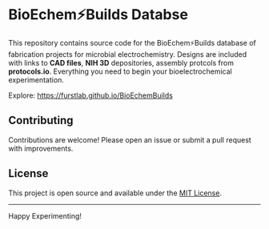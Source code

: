 # BioEchem⚡Builds Databse

This repository contains source code for the BioEchem⚡Builds database of fabrication projects for microbial electrochemistry. Designs are included with links to **CAD files**, **NIH 3D** depositories, assembly protcols from **protocols.io**. Everything you need to begin your bioelectrochemical experimentation.

Explore: https://furstlab.github.io/BioEchemBuilds

## Contributing

Contributions are welcome! Please open an issue or submit a pull request with improvements.

## License

This project is open source and available under the [MIT License](LICENSE).

---

Happy Experimenting!

